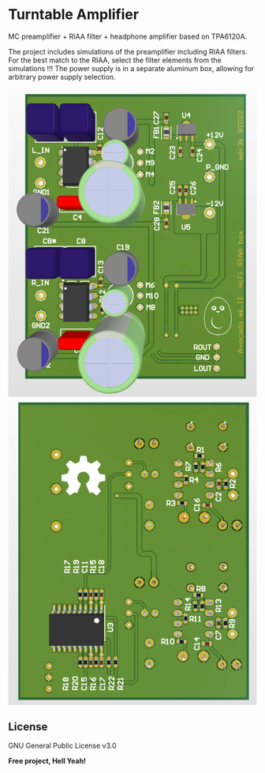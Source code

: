 # Turntable Amplifier

MC preamplifier + RIAA filter + headphone amplifier based on TPA6120A.    

The project includes simulations of the preamplifier including RIAA filters. For the best match to the RIAA, select the filter elements from the simulations !!!
The power supply is in a separate aluminum box, allowing for arbitrary power supply selection.

![TOP](https://raw.githubusercontent.com/m6r3k/Avocado-HiFi-amplifier/main/PCB_Project/3D/TOP.png)
![BOTT](https://raw.githubusercontent.com/m6r3k/Avocado-HiFi-amplifier/main/PCB_Project/3D/BOTT.png)
## License

GNU General Public License v3.0

**Free project, Hell Yeah!**
